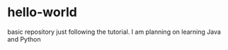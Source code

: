 # hello-world
basic repository
just following the tutorial. 
I am planning on learning Java and Python
